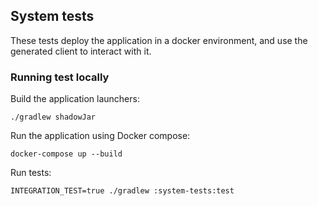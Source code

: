 ## System tests

These tests deploy the application in a docker environment, and use the generated client to interact with it.

### Running test locally

Build the application launchers:

```
./gradlew shadowJar
```

Run the application using Docker compose:

```
docker-compose up --build
```

Run tests:
```
INTEGRATION_TEST=true ./gradlew :system-tests:test
```
